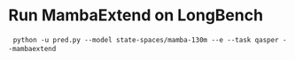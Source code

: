 # Run MambaExtend on LongBench
<pre> <code>python -u pred.py --model state-spaces/mamba-130m --e --task qasper --mambaextend </code> </pre>
